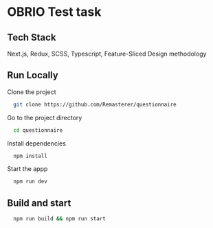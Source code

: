 
# OBRIO Test task


## Tech Stack

Next.js, Redux, SCSS, Typescript, Feature-Sliced Design methodology



## Run Locally

Clone the project

```bash
  git clone https://github.com/Remasterer/questionnaire
```

Go to the project directory

```bash
  cd questionnaire
```

Install dependencies

```bash
  npm install
```

Start the appp

```bash
  npm run dev
```


## Build and start

```bash
  npm run build && npm run start
```